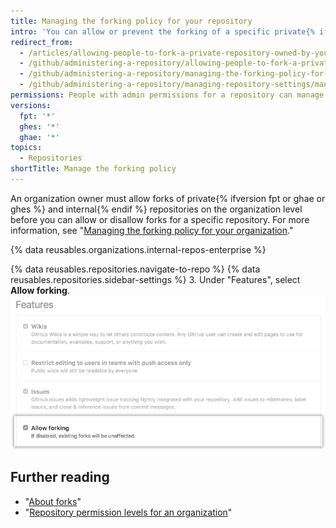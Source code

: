 ```yaml
---
title: Managing the forking policy for your repository
intro: 'You can allow or prevent the forking of a specific private{% ifversion fpt or ghae or ghes %} or internal{% endif %} repository owned by an organization.'
redirect_from:
  - /articles/allowing-people-to-fork-a-private-repository-owned-by-your-organization
  - /github/administering-a-repository/allowing-people-to-fork-a-private-repository-owned-by-your-organization
  - /github/administering-a-repository/managing-the-forking-policy-for-your-repository
  - /github/administering-a-repository/managing-repository-settings/managing-the-forking-policy-for-your-repository
permissions: People with admin permissions for a repository can manage the forking policy for the repository.
versions:
  fpt: '*'
  ghes: '*'
  ghae: '*'
topics:
  - Repositories
shortTitle: Manage the forking policy
---
```

An organization owner must allow forks of private{% ifversion fpt or ghae or ghes %} and internal{% endif %} repositories on the organization level before you can allow or disallow forks for a specific repository. For more information, see "[Managing the forking policy for your organization](/organizations/managing-organization-settings/managing-the-forking-policy-for-your-organization)."

{% data reusables.organizations.internal-repos-enterprise %}

{% data reusables.repositories.navigate-to-repo %}
{% data reusables.repositories.sidebar-settings %}
3. Under "Features", select **Allow forking**.
  ![Checkbox to allow or disallow forking of a private repository](/assets/images/help/repository/allow-forking-specific-org-repo.png)

## Further reading

- "[About forks](/pull-requests/collaborating-with-pull-requests/working-with-forks/about-forks)"
- "[Repository permission levels for an organization](/articles/repository-permission-levels-for-an-organization)"
